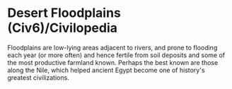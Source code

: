 # Desert Floodplains (Civ6)/Civilopedia

Floodplains are low-lying areas adjacent to rivers, and prone to flooding each year (or more often) and hence fertile from soil deposits and some of the most productive farmland known. Perhaps the best known are those along the Nile, which helped ancient Egypt become one of history's greatest civilizations.